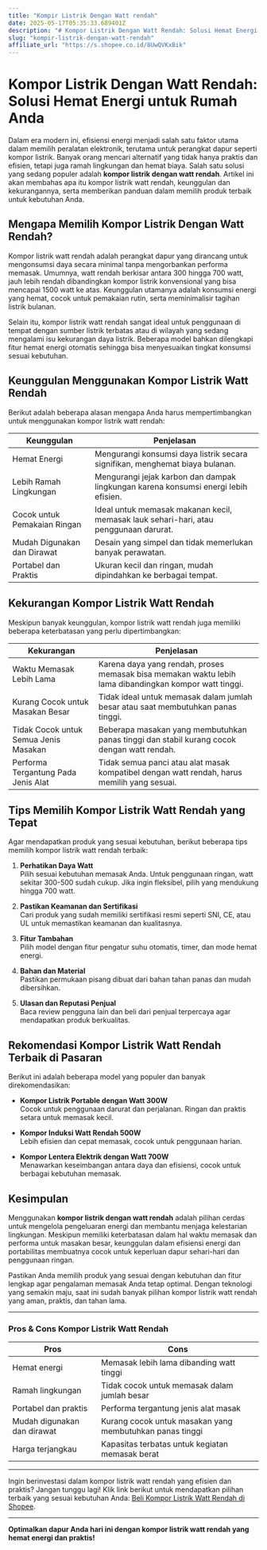 ```yaml
---
title: "Kompir Listrik Dengan Watt rendah"
date: 2025-05-17T05:35:33.689401Z
description: "# Kompor Listrik Dengan Watt Rendah: Solusi Hemat Energi untuk Rumah Anda..."
slug: "kompir-listrik-dengan-watt-rendah"
affiliate_url: "https://s.shopee.co.id/8UwQVKxBik"
---
```

# Kompor Listrik Dengan Watt Rendah: Solusi Hemat Energi untuk Rumah Anda

Dalam era modern ini, efisiensi energi menjadi salah satu faktor utama dalam memilih peralatan elektronik, terutama untuk perangkat dapur seperti kompor listrik. Banyak orang mencari alternatif yang tidak hanya praktis dan efisien, tetapi juga ramah lingkungan dan hemat biaya. Salah satu solusi yang sedang populer adalah **kompor listrik dengan watt rendah**. Artikel ini akan membahas apa itu kompor listrik watt rendah, keunggulan dan kekurangannya, serta memberikan panduan dalam memilih produk terbaik untuk kebutuhan Anda.

## Mengapa Memilih Kompor Listrik Dengan Watt Rendah?

Kompor listrik watt rendah adalah perangkat dapur yang dirancang untuk mengonsumsi daya secara minimal tanpa mengorbankan performa memasak. Umumnya, watt rendah berkisar antara 300 hingga 700 watt, jauh lebih rendah dibandingkan kompor listrik konvensional yang bisa mencapai 1500 watt ke atas. Keunggulan utamanya adalah konsumsi energi yang hemat, cocok untuk pemakaian rutin, serta meminimalisir tagihan listrik bulanan.

Selain itu, kompor listrik watt rendah sangat ideal untuk penggunaan di tempat dengan sumber listrik terbatas atau di wilayah yang sedang mengalami isu kekurangan daya listrik. Beberapa model bahkan dilengkapi fitur hemat energi otomatis sehingga bisa menyesuaikan tingkat konsumsi sesuai kebutuhan.

## Keunggulan Menggunakan Kompor Listrik Watt Rendah

Berikut adalah beberapa alasan mengapa Anda harus mempertimbangkan untuk menggunakan kompor listrik watt rendah:

| Keunggulan                            | Penjelasan                                                             |
|----------------------------------------|------------------------------------------------------------------------|
| Hemat Energi                         | Mengurangi konsumsi daya listrik secara signifikan, menghemat biaya bulanan. |
| Lebih Ramah Lingkungan               | Mengurangi jejak karbon dan dampak lingkungan karena konsumsi energi lebih efisien. |
| Cocok untuk Pemakaian Ringan         | Ideal untuk memasak makanan kecil, memasak lauk sehari-hari, atau penggunaan darurat. |
| Mudah Digunakan dan Dirawat          | Desain yang simpel dan tidak memerlukan banyak perawatan.             |
| Portabel dan Praktis                | Ukuran kecil dan ringan, mudah dipindahkan ke berbagai tempat.        |

## Kekurangan Kompor Listrik Watt Rendah

Meskipun banyak keunggulan, kompor listrik watt rendah juga memiliki beberapa keterbatasan yang perlu dipertimbangkan:

| Kekurangan                            | Penjelasan                                                             |
|----------------------------------------|------------------------------------------------------------------------|
| Waktu Memasak Lebih Lama            | Karena daya yang rendah, proses memasak bisa memakan waktu lebih lama dibandingkan kompor watt tinggi. |
| Kurang Cocok untuk Masakan Besar    | Tidak ideal untuk memasak dalam jumlah besar atau saat membutuhkan panas tinggi. |
| Tidak Cocok untuk Semua Jenis Masakan | Beberapa masakan yang membutuhkan panas tinggi dan stabil kurang cocok dengan watt rendah. |
| Performa Tergantung Pada Jenis Alat | Tidak semua panci atau alat masak kompatibel dengan watt rendah, harus memilih yang sesuai. |

## Tips Memilih Kompor Listrik Watt Rendah yang Tepat

Agar mendapatkan produk yang sesuai kebutuhan, berikut beberapa tips memilih kompor listrik watt rendah terbaik:

1. **Perhatikan Daya Watt**  
   Pilih sesuai kebutuhan memasak Anda. Untuk penggunaan ringan, watt sekitar 300-500 sudah cukup. Jika ingin fleksibel, pilih yang mendukung hingga 700 watt.

2. **Pastikan Keamanan dan Sertifikasi**  
   Cari produk yang sudah memiliki sertifikasi resmi seperti SNI, CE, atau UL untuk memastikan keamanan dan kualitasnya.

3. **Fitur Tambahan**  
   Pilih model dengan fitur pengatur suhu otomatis, timer, dan mode hemat energi.

4. **Bahan dan Material**  
   Pastikan permukaan pisang dibuat dari bahan tahan panas dan mudah dibersihkan.

5. **Ulasan dan Reputasi Penjual**  
   Baca review pengguna lain dan beli dari penjual terpercaya agar mendapatkan produk berkualitas.

## Rekomendasi Kompor Listrik Watt Rendah Terbaik di Pasaran

Berikut ini adalah beberapa model yang populer dan banyak direkomendasikan:

- **Kompor Listrik Portable dengan Watt 300W**  
  Cocok untuk penggunaan darurat dan perjalanan. Ringan dan praktis setara untuk memasak kecil.

- **Kompor Induksi Watt Rendah 500W**  
  Lebih efisien dan cepat memasak, cocok untuk penggunaan harian.

- **Kompor Lentera Elektrik dengan Watt 700W**  
  Menawarkan keseimbangan antara daya dan efisiensi, cocok untuk berbagai kebutuhan memasak.

## Kesimpulan

Menggunakan **kompor listrik dengan watt rendah** adalah pilihan cerdas untuk mengelola pengeluaran energi dan membantu menjaga kelestarian lingkungan. Meskipun memiliki keterbatasan dalam hal waktu memasak dan performa untuk masakan besar, keunggulan dalam efisiensi energi dan portabilitas membuatnya cocok untuk keperluan dapur sehari-hari dan penggunaan ringan.

Pastikan Anda memilih produk yang sesuai dengan kebutuhan dan fitur lengkap agar pengalaman memasak Anda tetap optimal. Dengan teknologi yang semakin maju, saat ini sudah banyak pilihan kompor listrik watt rendah yang aman, praktis, dan tahan lama.

---

### Pros & Cons Kompor Listrik Watt Rendah

| **Pros** | **Cons** |
|-----------------------|------------------------------------------------|
| Hemat energi | Memasak lebih lama dibanding watt tinggi |
| Ramah lingkungan | Tidak cocok untuk memasak dalam jumlah besar |
| Portabel dan praktis | Performa tergantung jenis alat masak |
| Mudah digunakan dan dirawat | Kurang cocok untuk masakan yang membutuhkan panas tinggi |
| Harga terjangkau | Kapasitas terbatas untuk kegiatan memasak berat |

---

Ingin berinvestasi dalam kompor listrik watt rendah yang efisien dan praktis? Jangan tunggu lagi! Klik link berikut untuk mendapatkan pilihan terbaik yang sesuai kebutuhan Anda: [Beli Kompor Listrik Watt Rendah di Shopee](https://s.shopee.co.id/8UwQVKxBik).

---

**Optimalkan dapur Anda hari ini dengan kompor listrik watt rendah yang hemat energi dan praktis!**